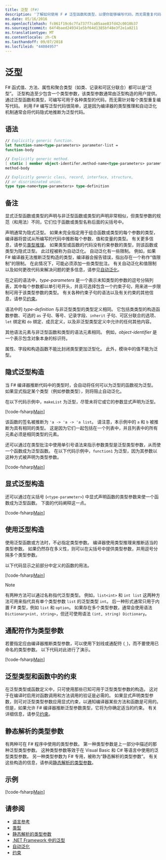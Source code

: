 ```yaml
---
title: 泛型 (F#)
description: '了解如何使用 F # 泛型函数和类型，以便你能够编写代码，而无需重复代码适用于不同的类型。'
ms.date: 05/16/2016
ms.openlocfilehash: fc061f19c6c7fa737f7ca05aae83fd42c0010b37
ms.sourcegitcommit: 64f4baed249341e5bf64d1385bf48e3f2e1a0211
ms.translationtype: MT
ms.contentlocale: zh-CN
ms.lasthandoff: 09/07/2018
ms.locfileid: "44084957"
---
```

# <a name="generics"></a>泛型

F# 函式值、方法、属性和聚合类型（如类、记录和可区分联合）都可以是“泛型”。 泛型构造至少包含一个类型参数，该类型参数通常由泛型构造的用户提供。 通过泛型函数和类型，可编写可用于各种类型的代码，而无需针对每个类型重复编写代码。 利用 F# 编写泛型代码很简单，这是因为编译器的类型推理和自动泛化机制通常会将代码隐式地推断为泛型代码。

## <a name="syntax"></a>语法

```fsharp
// Explicitly generic function.
let function-name<type-parameters> parameter-list =
function-body

// Explicitly generic method.
[ static ] member object-identifer.method-name<type-parameters> parameter-list [ return-type ] =
method-body

// Explicitly generic class, record, interface, structure,
// or discriminated union.
type type-name<type-parameters> type-definition
```

## <a name="remarks"></a>备注

显式泛型函数或类型的声明与非泛型函数或类型的声明非常相似，但类型参数的规范（和用法）不同，它们位于函数或类型名称后面的尖括号中。

声明通常为隐式泛型。 如果未完全指定用于组合函数或类型的每个参数的类型，编译器将尝试从所编写的代码中推断每个参数、值和变量的类型。 有关更多信息，请参见[类型推理](../type-inference.md)。 如果类型或函数的代码没有约束参数的类型，则该函数或类型为隐式泛型。 此过程被称为自动泛化。 自动泛化有一些限制。 例如，如果 F# 编译器无法推断泛型构造的类型，编译器会报告错误，指出存在一个称作“值限制”的限制。 在此情况下，可能必须添加一些类型批注。 有关自动泛化和值限制以及如何更改代码来解决问题的更多信息，请参见[自动泛化](automatic-generalization.md)。

在之前的语法中，*type-parameters* 是一个表示未知类型的参数的逗号分隔列表，其中每个参数都以单引号开头，并且可选择包含一个约束子句，用来进一步限制可用于该类型参数的类型。 有关各种约束子句的语法以及有关约束的其他信息，请参见[约束](constraints.md)。

语法中的 *type-definition* 与非泛型类型的类型定义相同。 它包括类类型的构造函数参数、可选的 `as` 子句、等号、记录字段、`inherit` 子句、可区分联合的选项、`let` 绑定和 `do` 绑定、成员定义，以及非泛型类型定义中允许的任何其他内容。

其他语法元素与非泛型函数和类型的语法元素相同。 例如，*object-identifier* 是一个表示包含对象本身的标识符。

属性、字段和构造函数不能比封闭类型更加泛型化。 此外，模块中的值不能为泛型。

## <a name="implicitly-generic-constructs"></a>隐式泛型构造

当 F# 编译器推断代码中的类型时，会自动将任何可以为泛型的函数视为泛型。 如果显式指定某个类型（例如参数类型），则将阻止自动泛化。

在以下代码示例中，`makeList` 为泛型，尽管未将它或它的参数显式声明为泛型。

[!code-fsharp[Main](../../../../samples/snippets/fsharp/lang-ref-1/snippet1700.fs)]

该函数的签名被推断为 `'a -> 'a -> 'a list`。 请注意，本示例中的 `a` 和 `b` 被推断为具有相同的类型。 这是因为它们一起包括在一个列表中，并且列表中的所有元素必须是相同类型的元素。

还可以通过在类型批注中使用单引号语法来指示参数类型是泛型类型参数，从而使一个函数成为泛型函数。 在以下代码示例中，`function1` 为泛型，因为其参数以这种方式被声明为类型参数。

[!code-fsharp[Main](../../../../samples/snippets/fsharp/lang-ref-1/snippet1701.fs)]

## <a name="explicitly-generic-constructs"></a>显式泛型构造

还可以通过在尖括号 (`<type-parameter>`) 中显式声明函数的类型参数来使一个函数成为泛型函数。 下面的代码阐释这一点。

[!code-fsharp[Main](../../../../samples/snippets/fsharp/lang-ref-1/snippet1703.fs)]

## <a name="using-generic-constructs"></a>使用泛型构造

使用泛型函数或方法时，不必指定类型参数。 编译器使用类型推理来推断适当的类型参数。 如果仍然存在多义性，则可以在尖括号中提供类型参数，并用逗号分隔多个类型参数。

以下代码显示之前部分中定义的函数的用法。

[!code-fsharp[Main](../../../../samples/snippets/fsharp/lang-ref-1/snippet1702.fs)]

>[!NOTE]
有两种方法可以通过名称指代泛型类型。 例如，`list<int>` 和 `int list` 这两种方法可用来指代具有单个类型参数 `list` 的泛型类型 `int`。 后一种形式通常只用于内置 F# 类型，例如 `list` 和 `option`。 如果存在多个类型参数，通常会使用语法 `Dictionary<int, string>`，但还可使用语法 `(int, string) Dictionary`。

## <a name="wildcards-as-type-arguments"></a>通配符作为类型参数

若要指定应由编译器推断类型参数，可以使用下划线或通配符 (`_`)，而不要使用已命名的类型参数。 以下代码对此进行了演示。

[!code-fsharp[Main](../../../../samples/snippets/fsharp/lang-ref-1/snippet1704.fs)]

## <a name="constraints-in-generic-types-and-functions"></a>泛型类型和函数中的约束

在泛型类型或函数定义中，只可使用那些已知可用于泛型类型参数的构造。 这对于在编译时启用对函数调用和方法调用的验证是必需的。 如果显式声明类型参数，则可对泛型类型参数应用显式约束，以通知编译器某些方法和函数是可用的。 但是，如果允许 F# 编译器推断泛型参数类型，它将为你确定适当的约束。 有关详细信息，请参见[约束](constraints.md)。

## <a name="statically-resolved-type-parameters"></a>静态解析的类型参数

有两种可在 F# 程序中使用的类型参数。 第一种类型参数是上一部分中描述的那种泛型类型参数。 这种类型参数等效于在 Visual Basic 和 C# 等语言中使用的泛型类型参数。 另一种类型参数为 F# 专用，被称为“静态解析的类型参数”。 有关这些构造的信息，请参阅[静态解析的类型参数](statically-resolved-type-parameters.md)。

## <a name="examples"></a>示例

[!code-fsharp[Main](../../../../samples/snippets/fsharp/lang-ref-1/snippet1705.fs)]

## <a name="see-also"></a>请参阅

- [语言参考](../index.md)
- [类型](../fsharp-types.md)
- [静态解析的类型参数](statically-resolved-type-parameters.md)
- [.NET Framework 中的泛型](~/docs/standard/generics/index.md)
- [自动泛化](automatic-generalization.md)
- [约束](constraints.md)
